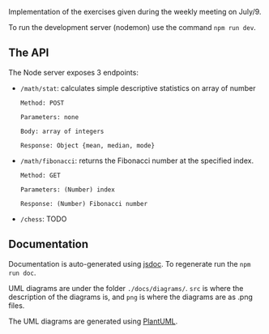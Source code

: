 Implementation of the exercises given during the weekly meeting on July/9.

To run the development server (nodemon) use the command `npm run dev`.

## The API
The Node server exposes 3 endpoints:
-   `/math/stat`: calculates simple descriptive statistics on array of number

        Method: POST

        Parameters: none

        Body: array of integers

        Response: Object {mean, median, mode}
-   `/math/fibonacci`: returns the Fibonacci number at the specified index.

        Method: GET

        Parameters: (Number) index

        Response: (Number) Fibonacci number

-   `/chess`: TODO

## Documentation
Documentation is auto-generated using [jsdoc](https://jsdoc.app/). To regenerate run the `npm run doc`.

UML diagrams are under the folder `./docs/diagrams/`. `src` is where the description of the diagrams is, and `png` is where the diagrams are as .png files.

The UML diagrams are generated using [PlantUML](https://plantuml.com/).